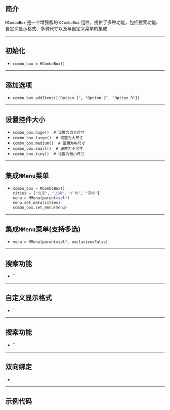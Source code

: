 ## 简介
`MComboBox` 是一个增强版的 `QComboBox` 组件，提供了多种功能，包括搜索功能、自定义显示格式、多种尺寸以及与自定义菜单的集成
******
## 初始化
  - `combo_box = MComboBox()`
********
## 添加选项
  - `combo_box.addItems(["Option 1", "Option 2", "Option 3"])`
********
## 设置控件大小
  - `combo_box.huge()  # 设置为巨大尺寸`
  - `combo_box.large()  # 设置为大尺寸`
  - `combo_box.medium()  # 设置为中尺寸`
  - `combo_box.small()  # 设置为小尺寸`
  - `combo_box.tiny()  # 设置为微小尺寸`
******
## 集成`MMenu`菜单
  - ```python
    combo_box = MComboBox()
    cities = ["北京", "上海", "广州", "深圳"]
    menu = MMenu(parent=self)
    menu.set_data(cities)
    combo_box.set_menu(menu)
    ```
******
## 集成`MMenu`菜单(支持多选)
  - `menu = MMenu(parent=self, exclusive=False)`
******
## 搜索功能
  - ``
******
## 自定义显示格式
  - ``
******
## 搜索功能
  - ``
******
## 双向绑定
  - ```python
******
## 示例代码

```python